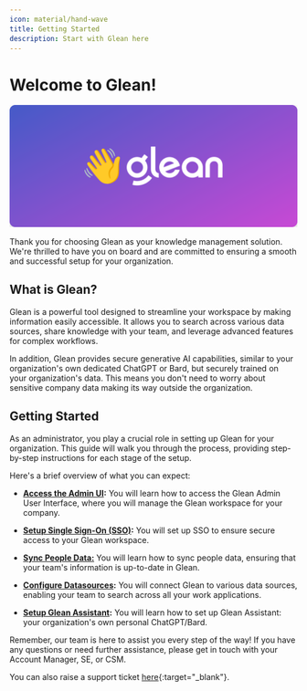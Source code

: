 ```yaml
---
icon: material/hand-wave
title: Getting Started
description: Start with Glean here
---
```

# Welcome to Glean!

![](assets/welcome.en.20231208144202965.webp)

Thank you for choosing Glean as your knowledge management solution. We're thrilled to have you on board and are committed to ensuring a smooth and successful setup for your organization.

## What is Glean?

Glean is a powerful tool designed to streamline your workspace by making information easily accessible. It allows you to search across various data sources, share knowledge with your team, and leverage advanced features for complex workflows.

In addition, Glean provides secure generative AI capabilities, similar to your organization's own dedicated ChatGPT or Bard, but securely trained on your organization's data. This means you don't need to worry about sensitive company data making its way outside the organization.

## Getting Started

As an administrator, you play a crucial role in setting up Glean for your organization. This guide will walk you through the process, providing step-by-step instructions for each stage of the setup.

Here's a brief overview of what you can expect:

* **[Access the Admin UI](adminui.md):** You will learn how to access the Glean Admin User Interface, where you will manage the Glean workspace for your company.

* **[Setup Single Sign-On (SSO)](sso.md):** You will set up SSO to ensure secure access to your Glean workspace.

* **[Sync People Data:](people-data.md)** You will learn how to sync people data, ensuring that your team's information is up-to-date in Glean.

* **[Configure Datasources](datasources.md):** You will connect Glean to various data sources, enabling your team to search across all your work applications.

* **[Setup Glean Assistant](assistant.md):** You will learn how to set up Glean Assistant: your organization's own personal ChatGPT/Bard.

Remember, our team is here to assist you every step of the way! If you have any questions or need further assistance, please get in touch with your Account Manager, SE, or CSM.

You can also raise a support ticket [here](https://support.glean.com/hc/en-us/requests/new){:target="_blank"}.